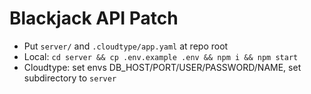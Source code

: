 ﻿# Blackjack API Patch
- Put `server/` and `.cloudtype/app.yaml` at repo root
- Local: `cd server && cp .env.example .env && npm i && npm start`
- Cloudtype: set envs DB_HOST/PORT/USER/PASSWORD/NAME, set subdirectory to `server`
